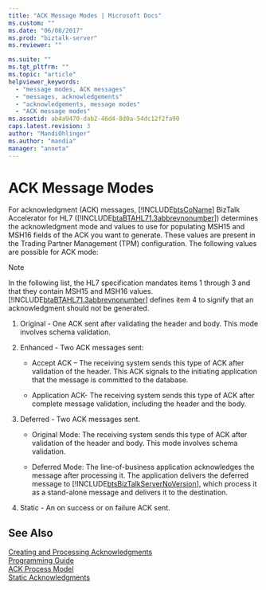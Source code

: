 ```yaml
---
title: "ACK Message Modes | Microsoft Docs"
ms.custom: ""
ms.date: "06/08/2017"
ms.prod: "biztalk-server"
ms.reviewer: ""

ms.suite: ""
ms.tgt_pltfrm: ""
ms.topic: "article"
helpviewer_keywords: 
  - "message modes, ACK messages"
  - "messages, acknowledgements"
  - "acknowledgements, message modes"
  - "ACK message modes"
ms.assetid: ab4a9470-dab2-46d4-8d0a-54dc12f2fa90
caps.latest.revision: 3
author: "MandiOhlinger"
ms.author: "mandia"
manager: "anneta"
---
```

# ACK Message Modes
For acknowledgment (ACK) messages, [!INCLUDE[btsCoName](../../includes/btsconame-md.md)] BizTalk Accelerator for HL7 ([!INCLUDE[btaBTAHL71.3abbrevnonumber](../../includes/btabtahl71-3abbrevnonumber-md.md)]) determines the acknowledgment mode and values to use for populating MSH15 and MSH16 fields of the ACK you want to generate. These values are present in the Trading Partner Management (TPM) configuration. The following values are possible for ACK mode:  
  
> [!NOTE]
>  In the following list, the HL7 specification mandates items 1 through 3 and that they contain MSH15 and MSH16 values. [!INCLUDE[btaBTAHL71.3abbrevnonumber](../../includes/btabtahl71-3abbrevnonumber-md.md)] defines item 4 to signify that an acknowledgment should not be generated.  
  
1.  Original - One ACK sent after validating the header and body. This mode involves schema validation.  
  
2.  Enhanced - Two ACK messages sent:  
  
    -   Accept ACK – The receiving system sends this type of ACK after validation of the header. This ACK signals to the initiating application that the message is committed to the database.  
  
    -   Application ACK- The receiving system sends this type of ACK after complete message validation, including the header and the body.  
  
3.  Deferred - Two ACK messages sent.  
  
    -   Original Mode: The receiving system sends this type of ACK after validation of the header and body. This mode involves schema validation.  
  
    -   Deferred Mode: The line-of-business application acknowledges the message after processing it. The application delivers the deferred message to [!INCLUDE[btsBizTalkServerNoVersion](../../includes/btsbiztalkservernoversion-md.md)], which process it as a stand-alone message and delivers it to the destination.  
  
4.  Static - An on success or on failure ACK sent.  
  
## See Also  
 [Creating and Processing Acknowledgments](../../adapters-and-accelerators/accelerator-hl7/creating-and-processing-acknowledgments.md)   
 [Programming Guide](../../adapters-and-accelerators/accelerator-hl7/programming-guide1.md)   
 [ACK Process Model](../../adapters-and-accelerators/accelerator-hl7/ack-process-model.md)   
 [Static Acknowledgments](../../adapters-and-accelerators/accelerator-hl7/static-acknowledgments.md)